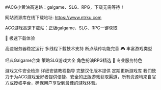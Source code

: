 #ACG小黄油高速路：galgame、SLG、RPG，下载无需等待！

网站资源库在线下载地址: https://www.ntrku.com

ACG游戏高速下载站：正版galgame、SLG、RPG一键获取

🚀 极速下载体验

高速服务器稳定运行
多线程下载技术支持
断点续传功能完善
🎮 丰富游戏类型

经典Galgame合集
策略SLG游戏大全
角色扮演RPG精选
🌟 专业服务特色

游戏文件安全检测
详细安装教程指导
完整汉化版本提供
定期更新游戏库
我们致力于为ACG游戏爱好者提供便捷、安全的正版游戏获取渠道，所有资源均来自官方或授权平台，确保用户享受到最佳的游戏体验。
